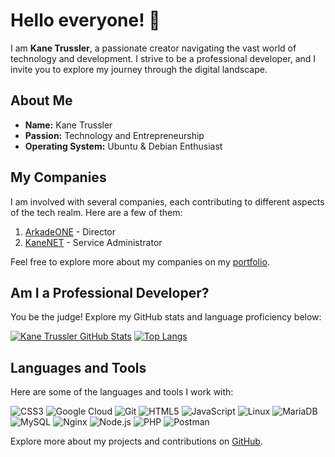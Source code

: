 # Hello everyone! 👋

I am **Kane Trussler**, a passionate creator navigating the vast world of technology and development. I strive to be a professional developer, and I invite you to explore my journey through the digital landscape.

## About Me

- **Name:** Kane Trussler
- **Passion:** Technology and Entrepreneurship
- **Operating System:** Ubuntu & Debian Enthusiast

## My Companies

I am involved with several companies, each contributing to different aspects of the tech realm. Here are a few of them:

1. [ArkadeONE](https://arkade.one) - Director
2. [KaneNET](https://kanenet.cloud) - Service Administrator

Feel free to explore more about my companies on my [portfolio](([https://kanefuckingjacob.github.io/Porfolio/#home])).

## Am I a Professional Developer?

You be the judge! Explore my GitHub stats and language proficiency below:

[![Kane Trussler GitHub Stats](https://github-readme-stats.vercel.app/api?username=REALKANE123&show_icons=true&theme=codeSTACKr)](https://github.com/REALKANE123)
[![Top Langs](https://github-readme-stats.vercel.app/api/top-langs/?username=REALKANE123&layout=compact&theme=codeSTACKr&langs_count=8)](https://github.com/REALKANE123)

## Languages and Tools

Here are some of the languages and tools I work with:

![CSS3](https://img.shields.io/badge/-CSS3-1572B6?style=flat-square&logo=css3&logoColor=white)
![Google Cloud](https://img.shields.io/badge/Google%20Cloud-4285F4?style=flat-square&logo=google-cloud&logoColor=white)
![Git](https://img.shields.io/badge/-Git-F05032?style=flat-square&logo=git&logoColor=white)
![HTML5](https://img.shields.io/badge/-HTML5-E34F26?style=flat-square&logo=html5&logoColor=white)
![JavaScript](https://img.shields.io/badge/-JavaScript-F7DF1E?style=flat-square&logo=javascript&logoColor=black)
![Linux](https://img.shields.io/badge/-Linux-FCC624?style=flat-square&logo=linux&logoColor=black)
![MariaDB](https://img.shields.io/badge/-MariaDB-003545?style=flat-square&logo=mariadb&logoColor=white)
![MySQL](https://img.shields.io/badge/-MySQL-4479A1?style=flat-square&logo=mysql&logoColor=white)
![Nginx](https://img.shields.io/badge/-Nginx-009639?style=flat-square&logo=nginx&logoColor=white)
![Node.js](https://img.shields.io/badge/-Node.js-339933?style=flat-square&logo=node.js&logoColor=white)
![PHP](https://img.shields.io/badge/-PHP-777BB4?style=flat-square&logo=php&logoColor=white)
![Postman](https://img.shields.io/badge/Postman-FF6C37?style=flat-square&logo=postman&logoColor=white)

Explore more about my projects and contributions on [GitHub](https://github.com/REALKANE123).
